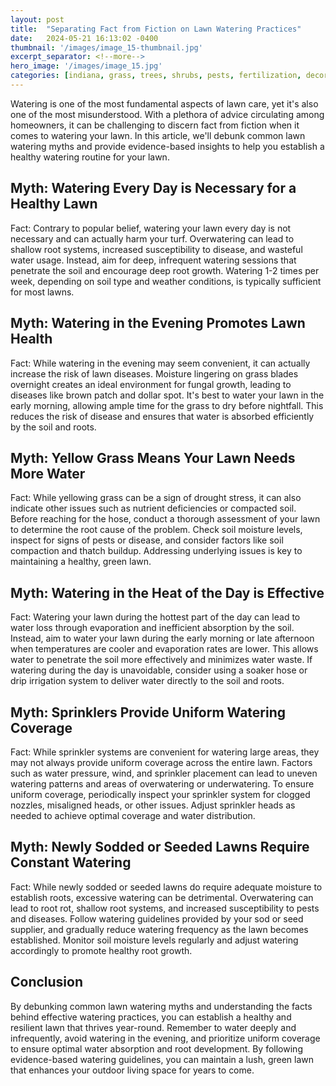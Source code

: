 ```yaml
---
layout: post
title:  "Separating Fact from Fiction on Lawn Watering Practices"
date:   2024-05-21 16:13:02 -0400
thumbnail: '/images/image_15-thumbnail.jpg'
excerpt_separator: <!--more-->
hero_image: '/images/image_15.jpg'
categories: [indiana, grass, trees, shrubs, pests, fertilization, decoration, curb appeal, garden, flowers, recreation]
---
```

Watering is one of the most fundamental aspects of lawn care, yet it's also one of the most misunderstood. <!--more-->With a plethora of advice circulating among homeowners, it can be challenging to discern fact from fiction when it comes to watering your lawn. In this article, we'll debunk common lawn watering myths and provide evidence-based insights to help you establish a healthy watering routine for your lawn.

## Myth: Watering Every Day is Necessary for a Healthy Lawn
Fact: Contrary to popular belief, watering your lawn every day is not necessary and can actually harm your turf. Overwatering can lead to shallow root systems, increased susceptibility to disease, and wasteful water usage. Instead, aim for deep, infrequent watering sessions that penetrate the soil and encourage deep root growth. Watering 1-2 times per week, depending on soil type and weather conditions, is typically sufficient for most lawns.

## Myth: Watering in the Evening Promotes Lawn Health
Fact: While watering in the evening may seem convenient, it can actually increase the risk of lawn diseases. Moisture lingering on grass blades overnight creates an ideal environment for fungal growth, leading to diseases like brown patch and dollar spot. It's best to water your lawn in the early morning, allowing ample time for the grass to dry before nightfall. This reduces the risk of disease and ensures that water is absorbed efficiently by the soil and roots.

## Myth: Yellow Grass Means Your Lawn Needs More Water
Fact: While yellowing grass can be a sign of drought stress, it can also indicate other issues such as nutrient deficiencies or compacted soil. Before reaching for the hose, conduct a thorough assessment of your lawn to determine the root cause of the problem. Check soil moisture levels, inspect for signs of pests or disease, and consider factors like soil compaction and thatch buildup. Addressing underlying issues is key to maintaining a healthy, green lawn.

## Myth: Watering in the Heat of the Day is Effective
Fact: Watering your lawn during the hottest part of the day can lead to water loss through evaporation and inefficient absorption by the soil. Instead, aim to water your lawn during the early morning or late afternoon when temperatures are cooler and evaporation rates are lower. This allows water to penetrate the soil more effectively and minimizes water waste. If watering during the day is unavoidable, consider using a soaker hose or drip irrigation system to deliver water directly to the soil and roots.

## Myth: Sprinklers Provide Uniform Watering Coverage
Fact: While sprinkler systems are convenient for watering large areas, they may not always provide uniform coverage across the entire lawn. Factors such as water pressure, wind, and sprinkler placement can lead to uneven watering patterns and areas of overwatering or underwatering. To ensure uniform coverage, periodically inspect your sprinkler system for clogged nozzles, misaligned heads, or other issues. Adjust sprinkler heads as needed to achieve optimal coverage and water distribution.

## Myth: Newly Sodded or Seeded Lawns Require Constant Watering
Fact: While newly sodded or seeded lawns do require adequate moisture to establish roots, excessive watering can be detrimental. Overwatering can lead to root rot, shallow root systems, and increased susceptibility to pests and diseases. Follow watering guidelines provided by your sod or seed supplier, and gradually reduce watering frequency as the lawn becomes established. Monitor soil moisture levels regularly and adjust watering accordingly to promote healthy root growth.

## Conclusion
By debunking common lawn watering myths and understanding the facts behind effective watering practices, you can establish a healthy and resilient lawn that thrives year-round. Remember to water deeply and infrequently, avoid watering in the evening, and prioritize uniform coverage to ensure optimal water absorption and root development. By following evidence-based watering guidelines, you can maintain a lush, green lawn that enhances your outdoor living space for years to come.
